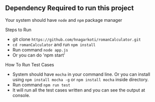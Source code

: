 ## Dependency Required to run this project


Your system should have `node` and `npm` package manager

Steps to Run

* git clone `https://github.com/hnagarkoti/romanCalculator.git`
* `cd romanCalculator` and run `npm install`
* Run command `node app.js`
* Or you can do 'npm start'


How To Run Test Cases

* System should have `mocha` in your command line. Or you can install using `npm install mocha -g` or `npm install mocha` inside directory.
* Run command `npm run test`
* It will run all the test cases written and you can see the output at console.
